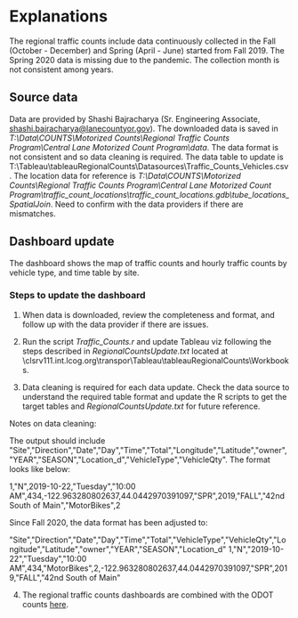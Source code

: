 # Explanations

The regional traffic counts include data continuously collected in the Fall (October - December) and Spring (April - June) started from Fall 2019. The Spring 2020 data is missing due to the pandemic. The collection month is not consistent among years.

## Source data

Data are provided by Shashi Bajracharya (Sr. Engineering Associate, shashi.bajracharya@lanecountyor.gov). The downloaded data is saved in *T:\Data\COUNTS\Motorized Counts\Regional Traffic Counts Program\Central Lane Motorized Count Program\data*. The data format is not consistent and so data cleaning is required. The data table to update is T:\Tableau\tableauRegionalCounts\Datasources\Traffic_Counts_Vehicles.csv. The location data for reference is
*T:\Data\COUNTS\Motorized Counts\Regional Traffic Counts Program\Central Lane Motorized Count Program\traffic_count_locations\traffic_count_locations.gdb\tube_locations_SpatialJoin*. Need to confirm with the data providers if there are mismatches.

## Dashboard update

The dashboard shows the map of traffic counts and hourly traffic counts by vehicle type, and time table by site.

### Steps to update the dashboard

1. When data is downloaded, review the completeness and format, and follow up with the data provider if there are issues.

2. Run the script *Traffic_Counts.r* and update Tableau viz following the steps described in *RegionalCountsUpdate.txt* located at \\clsrv111.int.lcog.org\transpor\Tableau\tableauRegionalCounts\Workbooks.

3. Data cleaning is required for each data update. Check the data source to understand the required table format and update the R scripts to get the target tables and *RegionalCountsUpdate.txt* for future reference.

Notes on data cleaning:

The output should include "Site","Direction","Date","Day","Time","Total","Longitude","Latitude","owner","YEAR","SEASON","Location_d","VehicleType","VehicleQty". The format looks like below:

1,"N",2019-10-22,"Tuesday","10:00 AM",434,-122.963280802637,44.0442970391097,"SPR",2019,"FALL","42nd South of Main","MotorBikes",2

Since Fall 2020, the data format has been adjusted to:

"Site","Direction","Date","Day","Time","Total","VehicleType","VehicleQty","Longitude","Latitude","owner","YEAR","SEASON","Location_d"
1,"N","2019-10-22","Tuesday","10:00 AM",434,"MotorBikes",2,-122.963280802637,44.0442970391097,"SPR",2019,"FALL","42nd South of Main"

4. The regional traffic counts dashboards are combined with the ODOT counts [here](https://www.lcog.org/thempo/page/motorized-traffic-counts).
